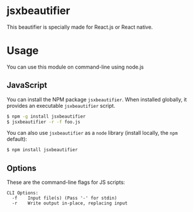# jsxbeautifier

This beautifier is specially made for React.js or React native.

# Usage

You can use this module on command-line using node.js


## JavaScript

You can install the NPM package `jsxbeautifier`. When installed globally, it provides an executable `jsxbeautifier` script. 

```bash
$ npm -g install jsxbeautifier
$ jsxbeautifier -r -f foo.js
```

You can also use `jsxbeautifier` as a `node` library (install locally, the `npm` default):

```bash
$ npm install jsxbeautifier
```



## Options

These are the command-line flags for JS scripts:

```text
CLI Options:
  -f    Input file(s) (Pass '-' for stdin)
  -r    Write output in-place, replacing input
```
